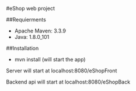 #eShop web project

##Requierments
 - Apache Maven: 3.3.9
 - Java: 1.8.0_101

##Installation
 - mvn install (will start the app)

Server will start at localhost:8080/eShopFront

Backend api will start at localhost:8080/eShopBack